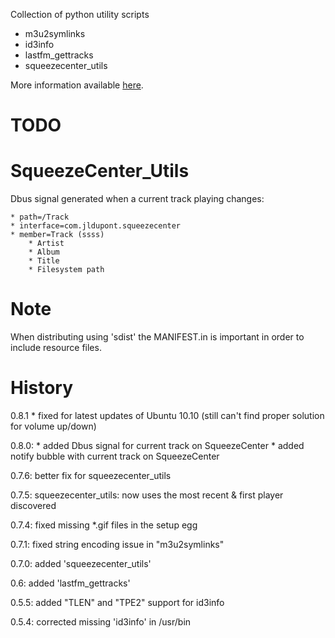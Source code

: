 Collection of python utility scripts

- m3u2symlinks
- id3info
- lastfm_gettracks
- squeezecenter_utils

More information available [here](http://www.systemical.com/doc/opensource/jld_scripts).

TODO
====


SqueezeCenter_Utils
===================

Dbus signal generated when a current track playing changes:

	* path=/Track
	* interface=com.jldupont.squeezecenter
	* member=Track (ssss)
		* Artist
		* Album
		* Title
		* Filesystem path

Note
=====

When distributing using 'sdist' the MANIFEST.in is important in order to include resource files.


History
=======
0.8.1
	* fixed for latest updates of Ubuntu 10.10 (still can't find proper solution for volume up/down)

0.8.0: 
	* added Dbus signal for current track on SqueezeCenter
	* added notify bubble with current track on SqueezeCenter

0.7.6: better fix for squeezecenter_utils

0.7.5: squeezecenter_utils: now uses the most recent & first player discovered

0.7.4: fixed missing *.gif files in the setup egg

0.7.1: fixed string encoding issue in "m3u2symlinks"

0.7.0: added 'squeezecenter_utils'

0.6: added 'lastfm_gettracks'

0.5.5: added "TLEN" and "TPE2" support for id3info

0.5.4: corrected missing 'id3info' in /usr/bin